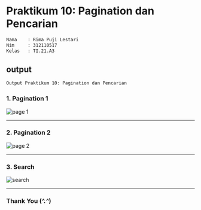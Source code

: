 # Praktikum 10: Pagination dan Pencarian

```bash
Nama    : Rima Puji Lestari
Nim     : 312110517
Kelas   : TI.21.A3
```

## output

```bash
Output Praktikum 10: Pagination dan Pencarian
```

### 1. Pagination 1

![page 1](https://github.com/rimapuji/praktikum10_pweb2/assets/118242692/bab09d48-fb40-4715-a0c3-71d3b3aa33ef)


<hr>

### 2. Pagination 2

![page 2](https://github.com/rimapuji/praktikum10_pweb2/assets/118242692/56f35db7-b45a-4916-8595-c9837eb57a74)


<hr>

### 3. Search

![search](https://github.com/rimapuji/praktikum10_pweb2/assets/118242692/d499b62a-5058-4d3f-a8be-1f95416667f6)


<hr>

### Thank You (_^.^_)
